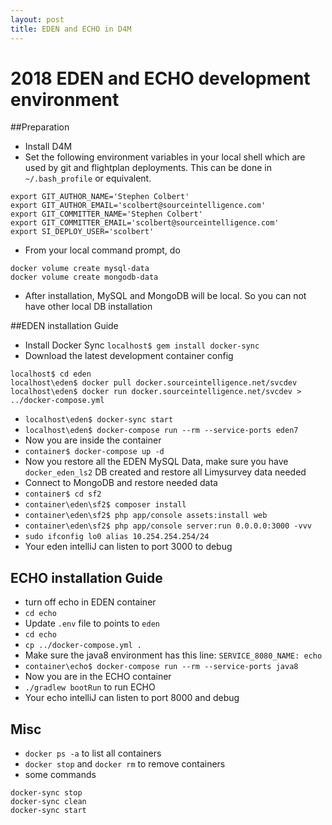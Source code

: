 ```yaml
---
layout: post
title: EDEN and ECHO in D4M
---
```


# 2018 EDEN and ECHO development environment

##Preparation

* Install D4M
* Set the following environment variables in your local shell which are used by git and flightplan deployments. This can be done in `~/.bash_profile` or equivalent.

 
```
export GIT_AUTHOR_NAME='Stephen Colbert'
export GIT_AUTHOR_EMAIL='scolbert@sourceintelligence.com'
export GIT_COMMITTER_NAME='Stephen Colbert'
export GIT_COMMITTER_EMAIL='scolbert@sourceintelligence.com'
export SI_DEPLOY_USER='scolbert'

```

* From your local command prompt, do 

```
docker volume create mysql-data
docker volume create mongodb-data
```
* After installation, MySQL and MongoDB will be local. So you can not have other local DB installation

##EDEN installation Guide

* Install Docker Sync `localhost$ gem install docker-sync`
* Download the latest development container config

```
localhost$ cd eden
localhost\eden$ docker pull docker.sourceintelligence.net/svcdev
localhost\eden$ docker run docker.sourceintelligence.net/svcdev > ../docker-compose.yml
```
* `localhost\eden$ docker-sync start`
* `localhost\eden$ docker-compose run --rm --service-ports eden7`
* Now you are inside the container
* `container$ docker-compose up -d`
* Now you restore all the EDEN MySQL Data, make sure you have `docker_eden_ls2` DB created and restore all Limysurvey data needed
* Connect to MongoDB and restore needed data
* `container$ cd sf2`
* `container\eden\sf2$ composer install`
* `container\eden\sf2$ php app/console assets:install web`
* `container\eden\sf2$ php app/console server:run 0.0.0.0:3000 -vvv`
* `sudo ifconfig lo0 alias 10.254.254.254/24`
* Your eden intelliJ can listen to port 3000 to debug

## ECHO installation Guide

* turn off echo in EDEN container
* `cd echo`
* Update `.env` file to points to `eden`
* `cd echo`
* `cp ../docker-compose.yml .`
* Make sure the java8 environment has this line: `SERVICE_8080_NAME: echo`
* `container\echo$ docker-compose run --rm --service-ports java8`
* Now you are in the ECHO container
* `./gradlew bootRun` to run ECHO
* Your echo intelliJ can listen to port 8000 and debug

## Misc

* `docker ps -a` to list all containers
* `docker stop` and `docker rm` to remove containers
* some commands

```
docker-sync stop
docker-sync clean
docker-sync start
```

